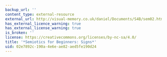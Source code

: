 ```yaml
---
backup_url: ''
content_type: external-resource
external_url: http://visual-memory.co.uk/daniel/Documents/S4B/sem02.html
has_external_licence_warning: true
has_external_license_warning: true
is_broken: ''
license: https://creativecommons.org/licenses/by-nc-sa/4.0/
title: '*Semiotics for Beginners: Signs*'
uid: 02e7892c-190a-4e6e-ae82-aed5fe190d24
---
```

